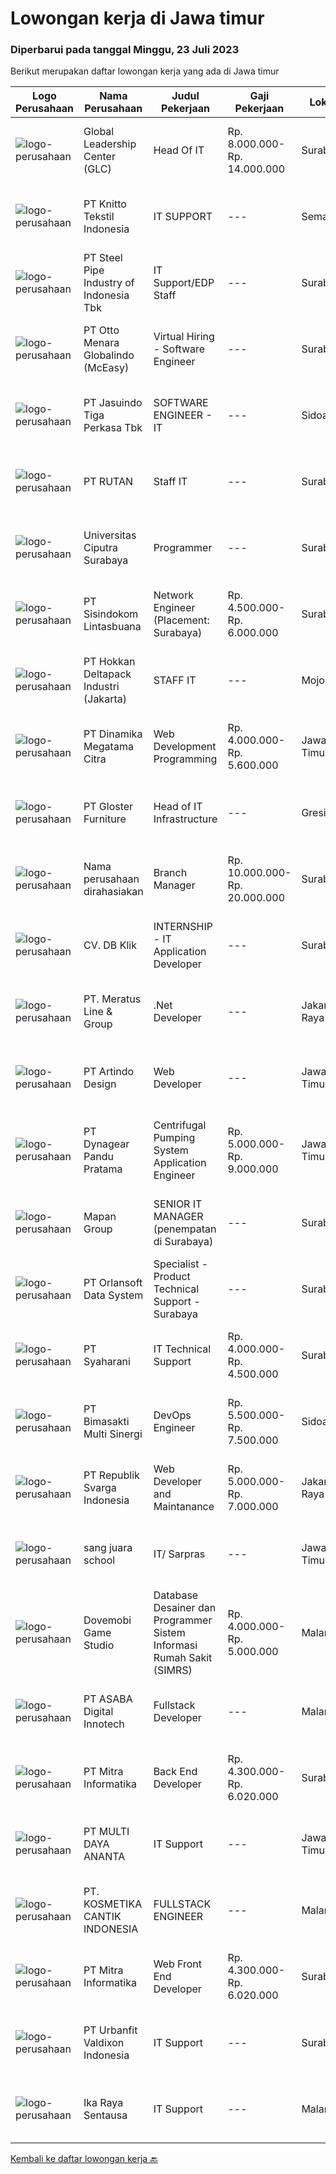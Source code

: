 
  # Lowongan kerja di Jawa timur

  ### Diperbarui pada tanggal Minggu, 23 Juli 2023

  Berikut merupakan daftar lowongan kerja yang ada di Jawa timur

  |Logo Perusahaan | Nama Perusahaan | Judul Pekerjaan | Gaji Pekerjaan | Lokasi | Deskripsi | Tanggal diunggah | Pranala |
  | -------------- | --------------- | --------------- | --------- | --------- | -------------- | ------- | ----------- |
  |![logo-perusahaan](https://image-service-cdn.seek.com.au/e7a3c8ae9ab75635f9c2cfef753fe81e8d109f02/ee4dce1061f3f616224767ad58cb2fc751b8d2dc)|Global Leadership Center (GLC)|Head Of IT|Rp. 8.000.000-Rp. 14.000.000|Surabaya|Klien kami, Perusahaan berkembang yang bergerak dalam bidang IT dengn focus menciptakan solusi IT untuk meningkatkan efesiensi proses kerja, saat ini...|Jumat, 21 Juli 2023|https://www.jobstreet.co.id/id/job/head-of-it-4411646?token=0~db4d772a-9486-4715-beaf-e458a3bb1626&sectionRank=1&jobId=jobstreet-id-job-4411646|
|![logo-perusahaan](https://image-service-cdn.seek.com.au/95c392ce622d6134b6173f8d6379a0068249ee50/ee4dce1061f3f616224767ad58cb2fc751b8d2dc)|PT Knitto Tekstil Indonesia|IT SUPPORT|---|Semarang|Tugas dan Tanggung Jawab Melakukan pemeliharaan sistem secara keseluruhan, seperti hardware dan software Melakukan pemeliharaan infrastruktur jaringan...|Kamis, 20 Juli 2023|https://www.jobstreet.co.id/id/job/it-support-4410134?token=0~db4d772a-9486-4715-beaf-e458a3bb1626&sectionRank=2&jobId=jobstreet-id-job-4410134|
|![logo-perusahaan](https://image-service-cdn.seek.com.au/ca59855cd8e7832ff5571efe109035726b220538/ee4dce1061f3f616224767ad58cb2fc751b8d2dc)|PT Steel Pipe Industry of Indonesia Tbk|IT Support/EDP Staff|---|Surabaya|Requirement : Maximum age 30 years old Bachelor degree in Information Technology, System Information, Computer Sciences or related field preferred....|Selasa, 18 Juli 2023|https://www.jobstreet.co.id/id/job/it-support-edp-staff-4408415?token=0~db4d772a-9486-4715-beaf-e458a3bb1626&sectionRank=3&jobId=jobstreet-id-job-4408415|
|![logo-perusahaan](https://image-service-cdn.seek.com.au/d2fdc8f770780672c481f96da84f09bace4e0084/ee4dce1061f3f616224767ad58cb2fc751b8d2dc)|PT Otto Menara Globalindo (McEasy)|Virtual Hiring - Software Engineer|---|Surabaya|Job Descriptions: Create software according to the company request Develop and direct software system testing and validation procedures, programming...|Sabtu, 22 Juli 2023|https://www.jobstreet.co.id/id/job/virtual-hiring-software-engineer-4412545?token=0~db4d772a-9486-4715-beaf-e458a3bb1626&sectionRank=4&jobId=jobstreet-id-job-4412545|
|![logo-perusahaan](https://image-service-cdn.seek.com.au/f9cd043f1011fee386470591649d3e30b502df59/ee4dce1061f3f616224767ad58cb2fc751b8d2dc)|PT Jasuindo Tiga Perkasa Tbk|SOFTWARE ENGINEER - IT|---|Sidoarjo|Kualifikasi : Pendidikan minimal D3/S1 Teknik Informatika Berpengalaman minimal 3 tahun terutama sebagai back end dan front end developer Memiliki...|Jumat, 21 Juli 2023|https://www.jobstreet.co.id/id/job/software-engineer-it-4411216?token=0~db4d772a-9486-4715-beaf-e458a3bb1626&sectionRank=5&jobId=jobstreet-id-job-4411216|
|![logo-perusahaan](https://image-service-cdn.seek.com.au/064c7665fcd8aa61100c81a34e3bfb86fe77b086/ee4dce1061f3f616224767ad58cb2fc751b8d2dc)|PT RUTAN|Staff IT|---|Surabaya|Berkomunikasi dengan user terkait kebutuhan komputasi yang akan diakomodasi oleh sebuah program komputer. Menganalisa pengolahan informasi atau...|Selasa, 18 Juli 2023|https://www.jobstreet.co.id/id/job/staff-it-4408618?token=0~db4d772a-9486-4715-beaf-e458a3bb1626&sectionRank=6&jobId=jobstreet-id-job-4408618|
|![logo-perusahaan](https://image-service-cdn.seek.com.au/7ff946919a920b07d54c81ee92737427aa971db5/ee4dce1061f3f616224767ad58cb2fc751b8d2dc)|Universitas Ciputra Surabaya|Programmer|---|Surabaya|Memiliki pengalaman menggunakan metode SDLC dalam pembuatan aplikasi web menggunakan PHP dengan framework Codelgniter, HTML5, CSS3, dan JQuery...|Kamis, 20 Juli 2023|https://www.jobstreet.co.id/id/job/programmer-4410565?token=0~db4d772a-9486-4715-beaf-e458a3bb1626&sectionRank=7&jobId=jobstreet-id-job-4410565|
|![logo-perusahaan](https://image-service-cdn.seek.com.au/0c0f5a8eba28e76548451d3f79868e8a1ac80d4c/ee4dce1061f3f616224767ad58cb2fc751b8d2dc)|PT Sisindokom Lintasbuana|Network Engineer (Placement: Surabaya)|Rp. 4.500.000-Rp. 6.000.000|Surabaya|As a Network Engineer, you will perform in Perform Install, Move, Add, Change IT devices in HCML sites. The role of this position is to troubleshoot...|Kamis, 20 Juli 2023|https://www.jobstreet.co.id/id/job/network-engineer-placement%3A-surabaya-4410498?token=0~db4d772a-9486-4715-beaf-e458a3bb1626&sectionRank=8&jobId=jobstreet-id-job-4410498|
|![logo-perusahaan](https://image-service-cdn.seek.com.au/44be045ff22fa3a46428aa7824f8f82f63de87b4/ee4dce1061f3f616224767ad58cb2fc751b8d2dc)|PT Hokkan Deltapack Industri (Jakarta)|STAFF IT|---|Mojokerto|Kualifikasi-          (maks. 30 tahun)-         Pendidikan min. S1 Teknik Informatika / Teknik Komputer-         Pengalaman min. 1 tahun di bidang...|Senin, 17 Juli 2023|https://www.jobstreet.co.id/id/job/staff-it-4406909?token=0~db4d772a-9486-4715-beaf-e458a3bb1626&sectionRank=9&jobId=jobstreet-id-job-4406909|
|![logo-perusahaan](https://image-service-cdn.seek.com.au/2bca4fae223c3ff5e2a7e3a922f50a1fd8915c52/ee4dce1061f3f616224767ad58cb2fc751b8d2dc)|PT Dinamika Megatama Citra|Web Development Programming|Rp. 4.000.000-Rp. 5.600.000|Jawa Timur|kualifikasi: Pendidikan SMK/D3/S1 Teknik Informatika/ Sistem Informasi/ Desain Komunikasi Visual Usia maksimal 35 tahun Memiliki pengalaman minimal 1...|Kamis, 20 Juli 2023|https://www.jobstreet.co.id/id/job/web-development-programming-4409839?token=0~db4d772a-9486-4715-beaf-e458a3bb1626&sectionRank=10&jobId=jobstreet-id-job-4409839|
|![logo-perusahaan](https://image-service-cdn.seek.com.au/83c8d4ef419d66cd87182ef5e9dca7ed883d2ea2/ee4dce1061f3f616224767ad58cb2fc751b8d2dc)|PT Gloster Furniture|Head of IT Infrastructure|---|Gresik|Requirements: Bachelor’s degree in computer science, Information Technology, or related fields. Preferred candidate with 5 years of experience in IT...|Selasa, 18 Juli 2023|https://www.jobstreet.co.id/id/job/head-of-it-infrastructure-4407823?token=0~db4d772a-9486-4715-beaf-e458a3bb1626&sectionRank=11&jobId=jobstreet-id-job-4407823|
|![logo-perusahaan](https://i.ibb.co/sqvTCh9/112815900-stock-vector-no-image-available-icon-flat-vector.webp)|Nama perusahaan dirahasiakan|Branch Manager|Rp. 10.000.000-Rp. 20.000.000|Surabaya|Requirements :1. S1 management bisnis / pemasaran2. Minimum 3-5 tahun pengalaman sebagai Branch Manager di bidang ISP lebih diutamakan3. Strong...|Selasa, 18 Juli 2023|https://www.jobstreet.co.id/id/job/branch-manager-4408445?token=0~db4d772a-9486-4715-beaf-e458a3bb1626&sectionRank=12&jobId=jobstreet-id-job-4408445|
|![logo-perusahaan](https://i.ibb.co/sqvTCh9/112815900-stock-vector-no-image-available-icon-flat-vector.webp)|CV. DB Klik|INTERNSHIP - IT Application Developer|---|Surabaya|Tanggung Jawab Pekerjaan: Membantu merencanakan aplikasi mobile berbasis web (diutamakan Android) untuk e-commerce Membantu merencanakan aplikasi...|Senin, 17 Juli 2023|https://www.jobstreet.co.id/id/job/internship-it-application-developer-4406630?token=0~db4d772a-9486-4715-beaf-e458a3bb1626&sectionRank=13&jobId=jobstreet-id-job-4406630|
|![logo-perusahaan](https://image-service-cdn.seek.com.au/ec6e9d7b3b53181e7239d9cf1fdaf38f107d0b49/ee4dce1061f3f616224767ad58cb2fc751b8d2dc)|PT. Meratus Line & Group|.Net Developer|---|Jakarta Raya|PLACEMENT WILL BE IN SURABAYAJob Purpose:To develop and maintain high quality applications in collaboration with both internal and external...|Kamis, 20 Juli 2023|https://www.jobstreet.co.id/id/job/.net-developer-4410763?token=0~db4d772a-9486-4715-beaf-e458a3bb1626&sectionRank=14&jobId=jobstreet-id-job-4410763|
|![logo-perusahaan](https://image-service-cdn.seek.com.au/c2ce19d52829712cf62d4ad1fa0e8ba10cef3cab/ee4dce1061f3f616224767ad58cb2fc751b8d2dc)|PT Artindo Design|Web Developer|---|Jawa Timur|Ø Membuat aplikasi web dengan menggunakan framework LaravelØ Pernah menggunakan PHP, HTML, CSS, Bootstrap, Java ScriptØ Pernah menggunakan database...|Selasa, 18 Juli 2023|https://www.jobstreet.co.id/id/job/web-developer-4408142?token=0~db4d772a-9486-4715-beaf-e458a3bb1626&sectionRank=15&jobId=jobstreet-id-job-4408142|
|![logo-perusahaan](https://image-service-cdn.seek.com.au/342a310e785ef5e42b6a80a3443812edce3fc4b7/ee4dce1061f3f616224767ad58cb2fc751b8d2dc)|PT Dynagear Pandu Pratama|Centrifugal Pumping System Application Engineer|Rp. 5.000.000-Rp. 9.000.000|Jawa Timur|• Pendidikan minimal D3 Teknik Mesin, Teknik Industri atau bidang terkait.• Berpengalaman di bidang aplikasi sistem pompa sentrifugal akan menjadi...|Selasa, 18 Juli 2023|https://www.jobstreet.co.id/id/job/centrifugal-pumping-system-application-engineer-4408171?token=0~db4d772a-9486-4715-beaf-e458a3bb1626&sectionRank=16&jobId=jobstreet-id-job-4408171|
|![logo-perusahaan](https://image-service-cdn.seek.com.au/470a7d61d5a3399f6ba34f865cbcf7a9dc2e3fc5/ee4dce1061f3f616224767ad58cb2fc751b8d2dc)|Mapan Group|SENIOR IT MANAGER (penempatan di Surabaya)|---|Surabaya|Deskripsi Pekerjaan: Merencanakan strategi implementasi atas kebijakan perusahaan Memastikan semua sistem IT dapat berjalan dengan lancar Memonitor...|Minggu, 16 Juli 2023|https://www.jobstreet.co.id/id/job/senior-it-manager-penempatan-di-surabaya-4406101?token=0~db4d772a-9486-4715-beaf-e458a3bb1626&sectionRank=17&jobId=jobstreet-id-job-4406101|
|![logo-perusahaan](https://image-service-cdn.seek.com.au/a4b7314bc64b1e8b1ea0cb6439f456cb457c8381/ee4dce1061f3f616224767ad58cb2fc751b8d2dc)|PT Orlansoft Data System|Specialist - Product Technical Support - Surabaya|---|Surabaya|Deskripsi pekerjaan: Bertanggung jawab melakukan instalasi software Aplikasi Orlansoft di Server, PC client, dan Android Smartphone Membuat solusi...|Senin, 17 Juli 2023|https://www.jobstreet.co.id/id/job/specialist-product-technical-support-surabaya-4406266?token=0~db4d772a-9486-4715-beaf-e458a3bb1626&sectionRank=18&jobId=jobstreet-id-job-4406266|
|![logo-perusahaan](https://image-service-cdn.seek.com.au/21acc11ba8c9dd5f98c2cddaa3df716a8810d0bb/ee4dce1061f3f616224767ad58cb2fc751b8d2dc)|PT Syaharani|IT Technical Support|Rp. 4.000.000-Rp. 4.500.000|Surabaya|Benefit :BPJS KesehatanBPJS KetenagakerjaanKualifikasi :1. Usia maksimal 35 tahun2. Teliti, rajin dan rapi3. Bisa aplikasi design (Photoshop dan Corel...|Sabtu, 15 Juli 2023|https://www.jobstreet.co.id/id/job/it-technical-support-4405701?token=0~db4d772a-9486-4715-beaf-e458a3bb1626&sectionRank=19&jobId=jobstreet-id-job-4405701|
|![logo-perusahaan](https://image-service-cdn.seek.com.au/3c3597528a656ba0a7299263a04fc9ed9cb02b85/ee4dce1061f3f616224767ad58cb2fc751b8d2dc)|PT Bimasakti Multi Sinergi|DevOps Engineer|Rp. 5.500.000-Rp. 7.500.000|Sidoarjo|Requirements:  Able to code (Golang is best, NodeJS, Python, Java, or Laravel) Having an experience of Cloud Providers (AWS, Ali, Azure, or GCP is a...|Jumat, 21 Juli 2023|https://www.jobstreet.co.id/id/job/devops-engineer-4411389?token=0~db4d772a-9486-4715-beaf-e458a3bb1626&sectionRank=20&jobId=jobstreet-id-job-4411389|
|![logo-perusahaan](https://image-service-cdn.seek.com.au/21820e6e69a2f92c5b5bef5839863429a01ec30a/ee4dce1061f3f616224767ad58cb2fc751b8d2dc)|PT Republik Svarga Indonesia|Web Developer and Maintanance|Rp. 5.000.000-Rp. 7.000.000|Jakarta Raya|TANGGUNG JAWAB Merancang dan mengembangkan situs web yang responsif, menarik, dan mudah digunakan. Mengelola dan memelihara situs web, serta melakukan...|Selasa, 18 Juli 2023|https://www.jobstreet.co.id/id/job/web-developer-and-maintanance-4408978?token=0~db4d772a-9486-4715-beaf-e458a3bb1626&sectionRank=21&jobId=jobstreet-id-job-4408978|
|![logo-perusahaan](https://i.ibb.co/sqvTCh9/112815900-stock-vector-no-image-available-icon-flat-vector.webp)|sang juara school|IT/ Sarpras|---|Jawa Timur|Kualifikasi : Pendidikan minimal D3 Memahami pemrograman Deskripsi Pekerjaan Mengelola maintenance website dan database sistem Mengelola optimalisasi...|Jumat, 21 Juli 2023|https://www.jobstreet.co.id/id/job/it-sarpras-1036479111?token=0~db4d772a-9486-4715-beaf-e458a3bb1626&sectionRank=22&jobId=jobstreet-id-job-1036479111|
|![logo-perusahaan](https://image-service-cdn.seek.com.au/f14cccd0f19e9fe16cee303e9d12873f49cd938b/ee4dce1061f3f616224767ad58cb2fc751b8d2dc)|Dovemobi Game Studio|Database Desainer dan Programmer Sistem Informasi Rumah Sakit (SIMRS)|Rp. 4.000.000-Rp. 5.000.000|Malang|Kami sedang mencari seseorang yang memiliki pemahaman mendalam tentang desain dan pengembangan SIMRS Rumah Sakit untuk bekerja di Rumah Sakit Lawang...|Senin, 17 Juli 2023|https://www.jobstreet.co.id/id/job/database-desainer-dan-programmer-sistem-informasi-rumah-sakit-simrs-4406896?token=0~db4d772a-9486-4715-beaf-e458a3bb1626&sectionRank=23&jobId=jobstreet-id-job-4406896|
|![logo-perusahaan](https://image-service-cdn.seek.com.au/147dbf151e2f5279ee2ea570c6388833509c0fe6/ee4dce1061f3f616224767ad58cb2fc751b8d2dc)|PT ASABA Digital Innotech|Fullstack Developer|---|Malang|Your Main Duty: You'll be involved in the entire product development lifecycle including the design, development, deployment and maintenance of new...|Senin, 17 Juli 2023|https://www.jobstreet.co.id/id/job/fullstack-developer-4407200?token=0~db4d772a-9486-4715-beaf-e458a3bb1626&sectionRank=24&jobId=jobstreet-id-job-4407200|
|![logo-perusahaan](https://image-service-cdn.seek.com.au/b64c7097ef1309c71e152e7fb991fff1e5dcb70f/ee4dce1061f3f616224767ad58cb2fc751b8d2dc)|PT Mitra Informatika|Back End Developer|Rp. 4.300.000-Rp. 6.020.000|Surabaya|About Mitra Informatika Mitra Informatika is an IT company based in Surabaya that positioning itself to become the market leader in providing...|Rabu, 19 Juli 2023|https://www.jobstreet.co.id/id/job/back-end-developer-4409444?token=0~db4d772a-9486-4715-beaf-e458a3bb1626&sectionRank=25&jobId=jobstreet-id-job-4409444|
|![logo-perusahaan](https://i.ibb.co/sqvTCh9/112815900-stock-vector-no-image-available-icon-flat-vector.webp)|PT MULTI DAYA ANANTA|IT Support|---|Jawa Timur|Memastikan semua komputer dapat digunakan. Memastikan semua komputer terhubung pada jaringan. Memastikan semua aplikasi dapat digunakan dan berjalan...|Rabu, 19 Juli 2023|https://www.jobstreet.co.id/id/job/it-support-1036453673?token=0~db4d772a-9486-4715-beaf-e458a3bb1626&sectionRank=26&jobId=jobstreet-id-job-1036453673|
|![logo-perusahaan](https://image-service-cdn.seek.com.au/120fa9caaa4a4f4a4feab3fef671dd1e04d9c96f/ee4dce1061f3f616224767ad58cb2fc751b8d2dc)|PT. KOSMETIKA CANTIK INDONESIA|FULLSTACK ENGINEER|---|Malang|JOB DESCRIPTION : Merancang, mengembangkan, dan memelihara aplikasi web baru dan yang telah berjalan Optimalisasi aplikasi yang tersedia, untuk...|Senin, 17 Juli 2023|https://www.jobstreet.co.id/id/job/fullstack-engineer-4407239?token=0~db4d772a-9486-4715-beaf-e458a3bb1626&sectionRank=27&jobId=jobstreet-id-job-4407239|
|![logo-perusahaan](https://image-service-cdn.seek.com.au/b64c7097ef1309c71e152e7fb991fff1e5dcb70f/ee4dce1061f3f616224767ad58cb2fc751b8d2dc)|PT Mitra Informatika|Web Front End Developer|Rp. 4.300.000-Rp. 6.020.000|Surabaya|About Mitra InformatikaMitra Informatika is an IT company based in Surabaya that positioning itself to become the market leader in providing...|Rabu, 19 Juli 2023|https://www.jobstreet.co.id/id/job/web-front-end-developer-4409443?token=0~db4d772a-9486-4715-beaf-e458a3bb1626&sectionRank=28&jobId=jobstreet-id-job-4409443|
|![logo-perusahaan](https://image-service-cdn.seek.com.au/2ab6490b9f3c6a8ff6d4e75899130fb24553598d/ee4dce1061f3f616224767ad58cb2fc751b8d2dc)|PT Urbanfit Valdixon Indonesia|IT Support|---|Surabaya|Tugas &amp; Tanggung Jawab : Melakukan troubleshooting jaringan, hardware dan software Pengembangan dan Maintenance web company profile perusahaan...|Kamis, 13 Juli 2023|https://www.jobstreet.co.id/id/job/it-support-4403529?token=0~db4d772a-9486-4715-beaf-e458a3bb1626&sectionRank=29&jobId=jobstreet-id-job-4403529|
|![logo-perusahaan](https://image-service-cdn.seek.com.au/679a6cf6a3a7b6bca3387b5c59870b9616d9b81a/ee4dce1061f3f616224767ad58cb2fc751b8d2dc)|Ika Raya Sentausa|IT Support|---|Malang|DESKRIPSI PEKERJAAN: Mengumpulkan data kebutuhan user Membuat usecase dan berkoordinasi dengan Kepala Divisi dan programmer Menerima dan menampung...|Kamis, 13 Juli 2023|https://www.jobstreet.co.id/id/job/it-support-4403247?token=0~db4d772a-9486-4715-beaf-e458a3bb1626&sectionRank=30&jobId=jobstreet-id-job-4403247|


  [Kembali ke daftar lowongan kerja 🔙](../README.md#daftar-lowongan-kerja)
  